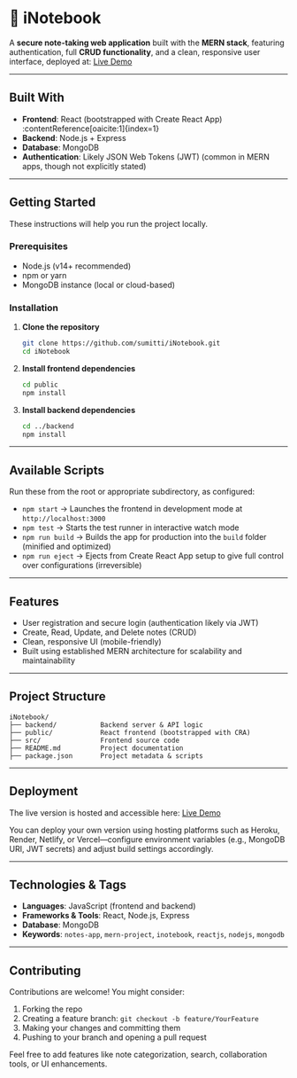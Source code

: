 # 📒 iNotebook

A **secure note-taking web application** built with the **MERN stack**, featuring authentication, full **CRUD functionality**, and a clean, responsive user interface, deployed at: [Live Demo](https://inotebook-1-2cpm.onrender.com)

---

## Built With

- **Frontend**: React (bootstrapped with Create React App) :contentReference[oaicite:1]{index=1}  
- **Backend**: Node.js + Express  
- **Database**: MongoDB  
- **Authentication**: Likely JSON Web Tokens (JWT) (common in MERN apps, though not explicitly stated)  

---

## Getting Started

These instructions will help you run the project locally.

### Prerequisites

- Node.js (v14+ recommended)  
- npm or yarn  
- MongoDB instance (local or cloud-based)

### Installation

1. **Clone the repository**  
   ```bash
   git clone https://github.com/sumitti/iNotebook.git
   cd iNotebook
   ````
2. **Install frontend dependencies**

   ```bash
   cd public
   npm install
   ```

3. **Install backend dependencies**

   ```bash
   cd ../backend
   npm install
   ```

---

## Available Scripts

Run these from the root or appropriate subdirectory, as configured:

* `npm start` → Launches the frontend in development mode at `http://localhost:3000` 
* `npm test` → Starts the test runner in interactive watch mode 
* `npm run build` → Builds the app for production into the `build` folder (minified and optimized)
* `npm run eject` → Ejects from Create React App setup to give full control over configurations (irreversible)

---

## Features

* User registration and secure login (authentication likely via JWT)
* Create, Read, Update, and Delete notes (CRUD)
* Clean, responsive UI (mobile-friendly)
* Built using established MERN architecture for scalability and maintainability

---

## Project Structure

```
iNotebook/
├── backend/           Backend server & API logic
├── public/            React frontend (bootstrapped with CRA)
├── src/               Frontend source code
├── README.md          Project documentation
├── package.json       Project metadata & scripts
```

---

## Deployment

The live version is hosted and accessible here: [Live Demo](https://inotebook-1-2cpm.onrender.com)

You can deploy your own version using hosting platforms such as Heroku, Render, Netlify, or Vercel—configure environment variables (e.g., MongoDB URI, JWT secrets) and adjust build settings accordingly.

---

## Technologies & Tags

* **Languages**: JavaScript (frontend and backend)
* **Frameworks & Tools**: React, Node.js, Express
* **Database**: MongoDB
* **Keywords**: `notes-app`, `mern-project`, `inotebook`, `reactjs`, `nodejs`, `mongodb`

---

## Contributing

Contributions are welcome! You might consider:

1. Forking the repo
2. Creating a feature branch: `git checkout -b feature/YourFeature`
3. Making your changes and committing them
4. Pushing to your branch and opening a pull request

Feel free to add features like note categorization, search, collaboration tools, or UI enhancements.
